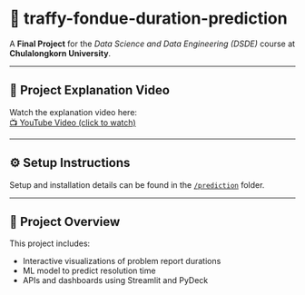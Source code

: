 # 🚀 traffy-fondue-duration-prediction

A **Final Project** for the *Data Science and Data Engineering (DSDE)* course at **Chulalongkorn University**.

---

## 🎥 Project Explanation Video
Watch the explanation video here:  
[📺 YouTube Video (click to watch)](https://your-link-here)

---

## ⚙️ Setup Instructions

Setup and installation details can be found in the [`/prediction`](./prediction) folder.

---

## 📁 Project Overview

This project includes:
- Interactive visualizations of problem report durations
- ML model to predict resolution time
- APIs and dashboards using Streamlit and PyDeck
